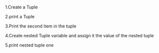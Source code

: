 1.Create a Tuple

2.print a Tuple

3.Print the second item in the tuple

4.Create nested Tuple variable and assign it the value of the nested tuple

5.print nested tuple one
